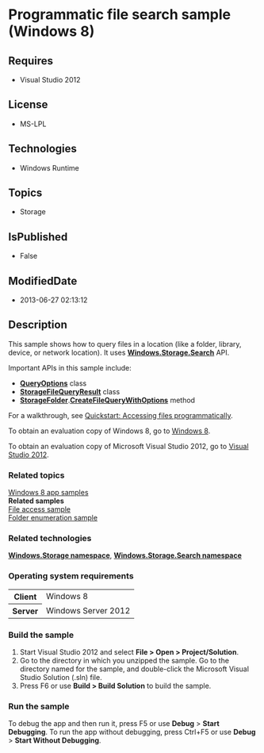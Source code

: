 # Programmatic file search sample (Windows 8)
## Requires
* Visual Studio 2012
## License
* MS-LPL
## Technologies
* Windows Runtime
## Topics
* Storage
## IsPublished
* False
## ModifiedDate
* 2013-06-27 02:13:12
## Description

<div id="mainSection">
<p>This sample shows how to query files in a location (like a folder, library, device, or network location). It uses
<a href="http://msdn.microsoft.com/library/windows/apps/br208106"><b>Windows.Storage.Search</b></a> API.
</p>
<p>Important APIs in this sample include:</p>
<ul>
<li><a href="http://msdn.microsoft.com/library/windows/apps/br207995"><b>QueryOptions</b></a> class
</li><li><a href="http://msdn.microsoft.com/library/windows/apps/br208046"><b>StorageFileQueryResult</b></a> class
</li><li><a href="http://msdn.microsoft.com/library/windows/apps/br227230"><b>StorageFolder</b></a>.<a href="http://msdn.microsoft.com/library/windows/apps/br227230_createfilequerywithoptions"><b>CreateFileQueryWithOptions</b></a> method
</li></ul>
<p>For a walkthrough, see <a href="http://msdn.microsoft.com/library/windows/apps/jj150596">
Quickstart: Accessing files programmatically</a>.</p>
<p>To obtain an evaluation copy of Windows&nbsp;8, go to <a href="http://go.microsoft.com/fwlink/p/?linkid=241655">
Windows&nbsp;8</a>.</p>
<p>To obtain an evaluation copy of Microsoft Visual Studio&nbsp;2012, go to <a href="http://go.microsoft.com/fwlink/p/?linkid=241656">
Visual Studio&nbsp;2012</a>.</p>
<h3><a id="related_topics"></a>Related topics</h3>
<dl><dt><a href="http://go.microsoft.com/fwlink/p/?LinkID=227694">Windows 8 app samples</a>
</dt><dt><b>Related samples</b> </dt><dt><a href=" http://go.microsoft.com/fwlink/p/?linkid=231445">File access sample</a>
</dt><dt><a href="http://go.microsoft.com/fwlink/p/?linkid=231512">Folder enumeration sample</a>
</dt></dl>
<h3>Related technologies</h3>
<a href="http://msdn.microsoft.com/library/windows/apps/br227346"><b>Windows.Storage namespace</b></a>,
<a href="http://msdn.microsoft.com/library/windows/apps/br208106"><b>Windows.Storage.Search namespace</b></a>
<h3>Operating system requirements</h3>
<table>
<tbody>
<tr>
<th>Client</th>
<td><dt>Windows&nbsp;8 </dt></td>
</tr>
<tr>
<th>Server</th>
<td><dt>Windows Server&nbsp;2012 </dt></td>
</tr>
</tbody>
</table>
<h3>Build the sample</h3>
<ol>
<li>Start Visual Studio&nbsp;2012 and select <b>File &gt; Open &gt; Project/Solution</b>.
</li><li>Go to the directory in which you unzipped the sample. Go to the directory named for the sample, and double-click the Microsoft Visual Studio Solution (.sln) file.
</li><li>Press F6 or use <b>Build &gt; Build Solution</b> to build the sample. </li></ol>
<h3>Run the sample</h3>
<p>To debug the app and then run it, press F5 or use <b>Debug</b> &gt; <b>Start Debugging</b>. To run the app without debugging, press Ctrl&#43;F5 or use
<b>Debug</b> &gt; <b>Start Without Debugging</b>.</p>
</div>
